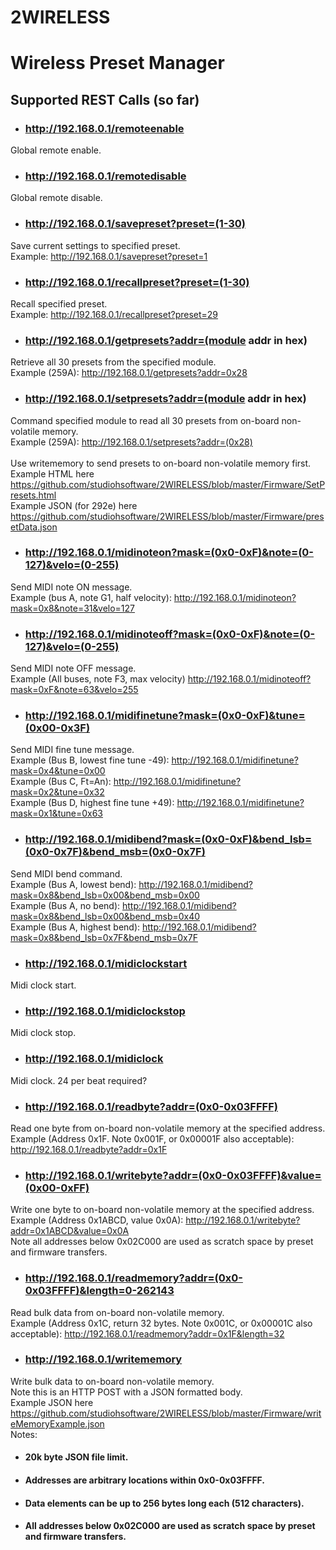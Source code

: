 # 2WIRELESS
# Wireless Preset Manager
## Supported REST Calls (so far)
- ### http://192.168.0.1/remoteenable
Global remote enable.
- ### http://192.168.0.1/remotedisable
Global remote disable.
- ### http://192.168.0.1/savepreset?preset=(1-30)
Save current settings to specified preset.<br/>
Example: http://192.168.0.1/savepreset?preset=1
- ### http://192.168.0.1/recallpreset?preset=(1-30)
Recall specified preset.<br/>
Example: http://192.168.0.1/recallpreset?preset=29
- ### http://192.168.0.1/getpresets?addr=(module addr in hex)
Retrieve all 30 presets from the specified module.<br/>
Example (259A): http://192.168.0.1/getpresets?addr=0x28
- ### http://192.168.0.1/setpresets?addr=(module addr in hex)
Command specified module to read all 30 presets from on-board non-volatile memory.<br/>
Example (259A): http://192.168.0.1/setpresets?addr=(0x28) <br/> </br>
Use writememory to send presets to on-board non-volatile memory first.
Example HTML here https://github.com/studiohsoftware/2WIRELESS/blob/master/Firmware/SetPresets.html <br/>
Example JSON (for 292e) here https://github.com/studiohsoftware/2WIRELESS/blob/master/Firmware/presetData.json <br/>
- ### http://192.168.0.1/midinoteon?mask=(0x0-0xF)&note=(0-127)&velo=(0-255)
Send MIDI note ON message.<br/> 
Example (bus A, note G1, half velocity): http://192.168.0.1/midinoteon?mask=0x8&note=31&velo=127
- ### http://192.168.0.1/midinoteoff?mask=(0x0-0xF)&note=(0-127)&velo=(0-255)
Send MIDI note OFF message.<br/>
Example (All buses, note F3, max velocity) http://192.168.0.1/midinoteoff?mask=0xF&note=63&velo=255
- ### http://192.168.0.1/midifinetune?mask=(0x0-0xF)&tune=(0x00-0x3F)
Send MIDI fine tune message. <br/>
Example (Bus B, lowest fine tune -49): http://192.168.0.1/midifinetune?mask=0x4&tune=0x00<br/>
Example (Bus C, Ft=An): http://192.168.0.1/midifinetune?mask=0x2&tune=0x32<br/>
Example (Bus D, highest fine tune +49): http://192.168.0.1/midifinetune?mask=0x1&tune=0x63<br/>
- ### http://192.168.0.1/midibend?mask=(0x0-0xF)&bend_lsb=(0x0-0x7F)&bend_msb=(0x0-0x7F)
Send MIDI bend command.<br/>
Example (Bus A, lowest bend): http://192.168.0.1/midibend?mask=0x8&bend_lsb=0x00&bend_msb=0x00<br/>
Example (Bus A, no bend): http://192.168.0.1/midibend?mask=0x8&bend_lsb=0x00&bend_msb=0x40<br/>
Example (Bus A, highest bend): http://192.168.0.1/midibend?mask=0x8&bend_lsb=0x7F&bend_msb=0x7F
- ### http://192.168.0.1/midiclockstart
Midi clock start.
- ### http://192.168.0.1/midiclockstop
Midi clock stop.
- ### http://192.168.0.1/midiclock
Midi clock. 24 per beat required?
- ### http://192.168.0.1/readbyte?addr=(0x0-0x03FFFF)
Read one byte from on-board non-volatile memory at the specified address.<br/>
Example (Address 0x1F. Note 0x001F, or 0x00001F also acceptable): http://192.168.0.1/readbyte?addr=0x1F
- ### http://192.168.0.1/writebyte?addr=(0x0-0x03FFFF)&value=(0x00-0xFF)
Write one byte to on-board non-volatile memory at the specified address.<br/>
Example (Address 0x1ABCD, value 0x0A): http://192.168.0.1/writebyte?addr=0x1ABCD&value=0x0A <br/>
Note all addresses below 0x02C000 are used as scratch space by preset and firmware transfers. 
- ### http://192.168.0.1/readmemory?addr=(0x0-0x03FFFF)&length=0-262143
Read bulk data from on-board non-volatile memory.<br/>
Example (Address 0x1C, return 32 bytes. Note 0x001C, or 0x00001C also acceptable): http://192.168.0.1/readmemory?addr=0x1F&length=32
- ### http://192.168.0.1/writememory
Write bulk data to on-board non-volatile memory.<br/>
Note this is an HTTP POST with a JSON formatted body.<br/> 
Example JSON here https://github.com/studiohsoftware/2WIRELESS/blob/master/Firmware/writeMemoryExample.json<br/>
Notes:
- #### 20k byte JSON file limit.
- #### Addresses are arbitrary locations within 0x0-0x03FFFF.
- #### Data elements can be up to 256 bytes long each (512 characters).
- #### All addresses below 0x02C000 are used as scratch space by preset and firmware transfers. 

